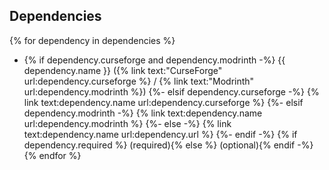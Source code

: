 ## Dependencies

{% for dependency in dependencies %}
- {% if dependency.curseforge and dependency.modrinth -%}
{{ dependency.name }} ({% link text:"CurseForge" url:dependency.curseforge %} / {% link text:"Modrinth" url:dependency.modrinth %})
{%- elsif dependency.curseforge -%}
{% link text:dependency.name url:dependency.curseforge %}
{%- elsif dependency.modrinth -%}
{% link text:dependency.name url:dependency.modrinth %}
{%- else -%}
{% link text:dependency.name url:dependency.url %}
{%- endif -%}
{% if dependency.required %} (required){% else %} (optional){% endif -%}
{% endfor %}
